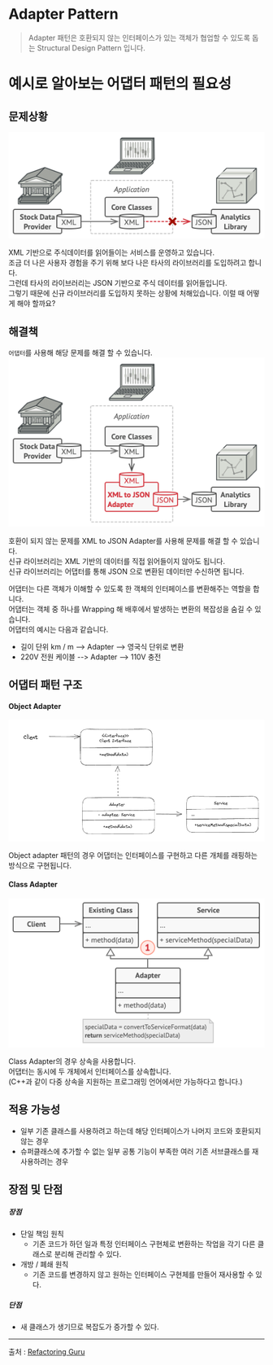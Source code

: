 # Adapter Pattern 
> Adapter 패턴은 호환되지 않는 인터페이스가 있는 객체가 협업할 수 있도록 돕는 Structural Design Pattern 입니다. 

# 예시로 알아보는 어댑터 패턴의 필요성 

## 문제상황 
![Adapter.png](..%2Fimages%2Fadapter%2FAdapter.png)

XML 기반으로 주식데이터를 읽어들이는 서비스를 운영하고 있습니다.   
조금 더 나은 사용자 경험을 주기 위해 보다 나은 타사의 라이브러리를 도입하려고 합니다.  
그런데 타사의 라이브러리는 JSON 기반으로 주식 데이터를 읽어들입니다.   
그렇기 때문에 신규 라이브러리를 도입하지 못하는 상황에 처해있습니다. 이럴 때 어떻게 해야 할까요?

## 해결책

`어댑터`를 사용해 해당 문제를 해결 할 수 있습니다.  
![Adapter2.png](..%2Fimages%2Fadapter%2FAdapter2.png)

호환이 되지 않는 문제를 XML to JSON Adapter를 사용해 문제를 해결 할 수 있습니다.  
신규 라이브러리는 XML 기반의 데이터를 직접 읽어들이지 않아도 됩니다.   
신규 라이브러리는 어댑터를 통해 JSON 으로 변환된 데이터만 수신하면 됩니다.  


어댑터는 다른 객체가 이해할 수 있도록 한 객체의 인터페이스를 변환해주는 역할을 합니다.  
어댑터는 객체 중 하나를 Wrapping 해 배후에서 발생하는 변환의 복잡성을 숨길 수 있습니다.   
어댑터의 예시는 다음과 같습니다.   
- 길이 단위 km / m --> Adapter --> 영국식 단위로 변환 
- 220V 전원 케이블 --> Adapter --> 110V 충전

## 어댑터 패턴 구조 
#### Object Adapter

![Adapter3.png](..%2Fimages%2Fadapter%2FAdapter3.png)

Object adapter 패턴의 경우 어댑터는 인터페이스를 구현하고 다른 개체를 래핑하는 방식으로 구현됩니다.

#### Class Adapter

![Adapter4.png](..%2Fimages%2Fadapter%2FAdapter4.png)

Class Adapter의 경우 상속을 사용합니다.  
어댑터는 동시에 두 개체에서 인터페이스를 상속합니다.  
(C++과 같이 다중 상속을 지원하는 프로그래밍 언어에서만 가능하다고 합니다.)



## 적용 가능성 
- 일부 기존 클래스를 사용하려고 하는데 해당 인터페이스가 나머지 코드와 호환되지 않는 경우 
- 슈퍼클래스에 추가할 수 없는 일부 공통 기능이 부족한 여러 기존 서브클래스를 재사용하려는 경우

## 장점 및 단점
##### 장점 
- 단일 책임 원칙
  - 기존 코드가 하던 일과 특정 인터페이스 구현체로 변환하는 작업을 각기 다른 클래스로 분리해 관리할 수 있다.
- 개방 / 폐쇄 원칙
  - 기존 코드를 변경하지 않고 원하는 인터페이스 구현체를 만들어 재사용할 수 있다. 

##### 단점
- 새 클래스가 생기므로 복잡도가 증가할 수 있다. 

---
출처 : [Refactoring Guru](https://refactoring.guru/design-patterns/adapter)
